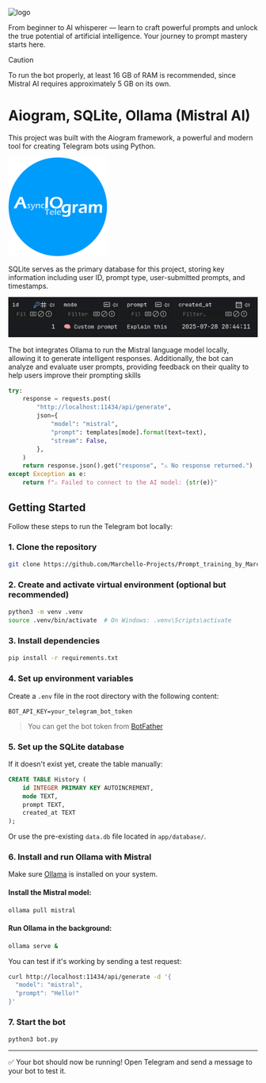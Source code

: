 ![logo](./app/imgs/202507282312.gif)

From beginner to AI whisperer — learn to craft powerful prompts and unlock the true potential of artificial intelligence. Your journey to prompt mastery starts here.

> [!CAUTION]
> To run the bot properly, at least 16 GB of RAM is recommended, since Mistral AI requires approximately 5 GB on its own.

# Aiogram, SQLite, Ollama (Mistral AI)

This project was built with the Aiogram framework, a powerful and modern tool for creating Telegram bots using Python.

![Aiogram](./app/imgs/logo.webp)

SQLite serves as the primary database for this project, storing key information including user ID, prompt type, user-submitted prompts, and timestamps.

![sqlite](./app/imgs/Screenshot%20From%202025-07-28%2023-44-50.png)

The bot integrates Ollama to run the Mistral language model locally, allowing it to generate intelligent responses. Additionally, the bot can analyze and evaluate user prompts, providing feedback on their quality to help users improve their prompting skills

```python
try:
    response = requests.post(
        "http://localhost:11434/api/generate",
        json={
            "model": "mistral",
            "prompt": templates[mode].format(text=text),
            "stream": False,
        },
    )
    return response.json().get("response", "⚠️ No response returned.")
except Exception as e:
    return f"⚠️ Failed to connect to the AI model: {str(e)}"
```

## Getting Started

Follow these steps to run the Telegram bot locally:

### 1. Clone the repository

```bash
git clone https://github.com/Marchello-Projects/Prompt_training_by_Marchello
```

### 2. Create and activate virtual environment (optional but recommended)

```bash
python3 -m venv .venv
source .venv/bin/activate  # On Windows: .venv\Scripts\activate
```

### 3. Install dependencies

```bash
pip install -r requirements.txt
```

### 4. Set up environment variables

Create a `.env` file in the root directory with the following content:

```env
BOT_API_KEY=your_telegram_bot_token
```

> You can get the bot token from [BotFather](https://t.me/BotFather)

### 5. Set up the SQLite database

If it doesn't exist yet, create the table manually:

```sql
CREATE TABLE History (
    id INTEGER PRIMARY KEY AUTOINCREMENT,
    mode TEXT,
    prompt TEXT,
    created_at TEXT
);
```

Or use the pre-existing `data.db` file located in `app/database/`.

### 6. Install and run Ollama with Mistral

Make sure [Ollama](https://ollama.com) is installed on your system.

#### Install the Mistral model:

```bash
ollama pull mistral
```

#### Run Ollama in the background:

```bash
ollama serve &
```

You can test if it's working by sending a test request:

```bash
curl http://localhost:11434/api/generate -d '{
  "model": "mistral",
  "prompt": "Hello!"
}'
```

### 7. Start the bot

```bash
python3 bot.py
```

---

✅ Your bot should now be running! Open Telegram and send a message to your bot to test it.

